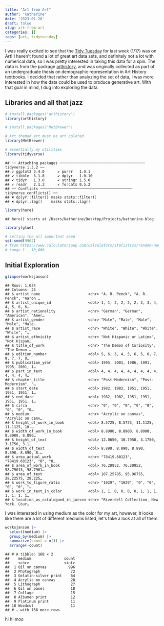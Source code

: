 ```yaml
---
title: "Art from Art"
author: "Katherine"
date: '2023-01-28'
draft: false
slug: art-from-art
categories: []
tags: [art, tidytuesday]
---
```



I was really excited to see that the [Tidy
Tuesday](https://github.com/rfordatascience/tidytuesday) for last week
(1/17) was on Art! I haven't found a lot of great art data sets, and
definitely not a lot with numerical data, so I was pretty interested in
taking this data for a spin. The data is from the package
[arthistory](https://saralemus7.github.io/arthistory/), and was
originally collected as part of an undergraduate thesis on demographic
representation in Art History textbooks. I decided that rather than
analyzing the set of data, I was more interested in how the data could
be used to produce generative art. With that goal in mind, I dug into
exploring the data.

## Libraries and all that jazz



```r
# install.packages("arthistory")
library(arthistory)

# install.packages("MetBrewer")

# Art themed art must be art colored
library(MetBrewer)

# essentially my utilities 
library(tidyverse)
```

```
## ── Attaching packages ─────────────────────────────────────── tidyverse 1.3.2 ──
## ✔ ggplot2 3.4.0      ✔ purrr   1.0.1 
## ✔ tibble  3.1.8      ✔ dplyr   1.0.10
## ✔ tidyr   1.3.0      ✔ stringr 1.5.0 
## ✔ readr   2.1.3      ✔ forcats 0.5.2 
## ── Conflicts ────────────────────────────────────────── tidyverse_conflicts() ──
## ✖ dplyr::filter() masks stats::filter()
## ✖ dplyr::lag()    masks stats::lag()
```

```r
library(here)
```

```
## here() starts at /Users/katherine/Desktop/Projects/katherine-blog
```

```r
library(glue)
```


```r
# setting the all important seed
set.seed(9902)
# from https://www.calculatorsoup.com/calculators/statistics/random-number-generator.php
# range 1 - 10,000
```


## Initial Exploration



```r
glimpse(worksjanson)
```

```
## Rows: 1,634
## Columns: 25
## $ artist_name                      <chr> "A. R. Penck", "A. R. Penck", "Aaron …
## $ artist_unique_id                 <dbl> 1, 1, 2, 2, 2, 2, 3, 3, 4, 4, 5, 6, 6…
## $ artist_nationality               <chr> "German", "German", "American", "Amer…
## $ artist_gender                    <chr> "Male", "Male", "Male", "Male", "Male…
## $ artist_race                      <chr> "White", "White", "White", "White", "…
## $ artist_ethnicity                 <chr> "Not Hispanic or Latinx", "Not Hispan…
## $ title_of_work                    <chr> "The Demon of Curiosity", "The Demon …
## $ edition_number                   <dbl> 5, 6, 3, 4, 5, 6, 5, 6, 7, 8, 7, 7, 8…
## $ publication_year                 <dbl> 1995, 2001, 1986, 1991, 1995, 2001, 1…
## $ part_in_text                     <dbl> 4, 4, 4, 4, 4, 4, 4, 4, 4, 4, 4, 4, 4…
## $ chapter_title                    <chr> "Post-Modernism", "Post-Modernism", "…
## $ start_date                       <dbl> 1982, 1982, 1951, 1951, 1951, 1951, 1…
## $ end_date                         <dbl> 1982, 1982, 1951, 1951, 1951, 1951, 1…
## $ circa                            <chr> "0", "0", "0", "0", "0", "0", "0", "0…
## $ medium                           <chr> "Acrylic on canvas", "Acrylic on canv…
## $ height_of_work_in_book           <dbl> 8.5725, 8.5725, 11.1125, 11.1125, 10.…
## $ width_of_work_in_book            <dbl> 8.8900, 8.8900, 8.8900, 8.8900, 8.890…
## $ height_of_text                   <dbl> 12.0650, 10.7950, 3.1750, 3.1750, 3.1…
## $ width_of_text                    <dbl> 8.890, 8.890, 8.890, 8.890, 8.890, 8.…
## $ area_actual_work                 <chr> "78419.60123", "78419.60123", "0", "0…
## $ area_of_work_in_book             <dbl> 76.20952, 76.20952, 98.79013, 98.7901…
## $ area_of_text                     <dbl> 107.25785, 95.96755, 28.22575, 28.225…
## $ work_to_figure_ratio             <chr> "1029", "1029", "0", "0", "0", "0", "…
## $ work_in_text_in_color            <dbl> 1, 1, 0, 0, 0, 0, 1, 1, 1, 1, 1, 1, 1…
## $ location_as_catalogued_in_janson <chr> "Riverdell Collection, New York. Cour…
```


I was interested in using medium as the color for my art, however, it
looks like there are a lot of different mediums listed, let's take a
look at all of them:



```r
worksjanson |> 
  select(medium) |> 
  group_by(medium) |> 
  summarize(count = n()) |> 
  arrange(-count)
```

```
## # A tibble: 168 × 2
##    medium               count
##    <chr>                <int>
##  1 Oil on canvas          996
##  2 Photograph              72
##  3 Gelatin-silver print    64
##  4 Acrylic on canvas       28
##  5 Lithograph              27
##  6 Oil on panel            18
##  7 Collage                 15
##  8 Albumen print           12
##  9 Platinum print          11
## 10 Woodcut                 11
## # … with 158 more rows
```


hi hi moo 

